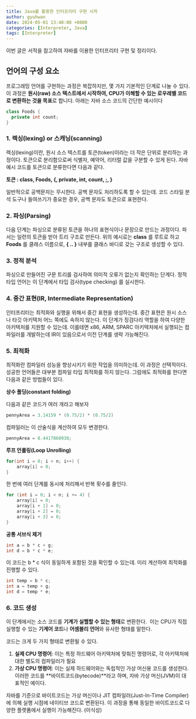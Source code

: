 ```yaml
---
title: Java를 활용한 인터프리터 구현 시작
author: gyuhwan
date: 2024-05-01 13:40:00 +0800
categories: [Interpreter, Java]
tags: [Interpreter]
---
```

이번 글은 서적을 참고하여 자바를 이용한 인터프리터 구현 및 정리이다.

## 언어의 구성 요소

프로그래밍 언어를 구현하는 과정은 복잡하지만, 몇 가지 기본적인 단계로 나눌 수 있다. 이 과정은 **원시(raw) 소스 텍스트에서 시작하여, CPU가 이해할 수 있는 로우레벨 코드로 변환하는 것을 목표**로 합니다. 아래는 자바 소스 코드의 간단한 예시이다

```java
class Foods {
  private int count; 
}
```

### 1. 렉싱(lexing) or 스캐닝(scanning)

렉싱(lexing)이란, 원시 소스 텍스트를 토큰(token)이라는 더 작은 단위로 분리하는 과정이다. 토큰으로 분리함으로써 식별자, 예약어, 리터럴 값을 구분할 수 있게 된다. 자바 예시 코드를 토큰으로 분류한다면 다음과 같다. 

**토큰 : class, Foods, {, private, int, count, ;, }**

일반적으로 공백문자는 무시한다. 공백 문자도 처리하도록 할 수 있는데. 코드 스타일 분석 도구나 들여쓰기가 중요한 경우, 공백 문자도 토큰으로 표현한다.

### 2. 파싱(Parsing)

다음 단계는 파싱으로 분류된 토큰을 하나의 표현식이나 문장으로 만드는 과정이다. 파서는 일련의 토큰을 받아 트리 구조로 만든다. 위의 예시로는 **class** 를 루트로 하고 **Foods** 를 클래스 이름으로, **{ .. }** 내부를 클래스 바디로 갖는 구조로 생성할 수 있다. 

### 3. 정적 분석

파싱으로 만들어진 구문 트리를 검사하여 의미적 오류가 없는지 확인하는 단계다. 정적 타입 언어는 이 단계에서 타입 검사(type checking) 를 실시한다.

### 4. 중간 표현(IR, Intermediate Representation)

인터프리터는 최적화와 실행을 위해서 중간 표현을 생성하는데. 중간 표현은 원시 소스나 타깃 아키텍처 어느 쪽에도 속하지 않는다. 이 단계가 징검다리 역할을 하여 다양한 아키텍처를 지원할 수 있는데. 이를테면 x86, ARM, SPARC 아키텍처에서 실행되는 컴파일러를 개발하는데 IR이 있음으로서 이전 단계를 생략 가능해진다. 

### 5. 최적화

최적화란 컴파일러 성능을 향상시키기 위한 작업을 의미하는데. 이 과정은 선택적이다. 성공한 언어들은 대부분 컴파일 타임 최적화를 하지 않는다. 그럼에도 최적화를 한다면 다음과 같은 방법들이 있다. 

**상수 폴딩(constant folding)**

다음과 같은 코드가 여러 개라고 해보자

```java
pennyArea = 3.14159 * (0.75/2) * (0.75/2)
```

컴파일러는 이 산술식을 계산하여 모두 변경한다.

```java
pennyArea = 0.4417860938;
```

**루프 언롤링(Loop Unrolling)**

```java
for(int i = 0; i < n; i++) {
	array[i] = 0;
}
```

한 번에 여러 단계를 동시에 처리해서 반복 횟수를 줄인다.

```java
for (int i = 0; i < n; i += 4) {
    array[i] = 0;
    array[i + 1] = 0;
    array[i + 2] = 0;
    array[i + 3] = 0;
}
```

**공통 서브식 제거**

```java
int a = b * c + g;
int d = b * c * e;
```

이 코드는 b  * c 식이 동일하게 포함된 것을 확인할 수 있는데.  미리 계산하여 최적화를 진행할 수 있다. 

```java
int temp = b * c;
int a = temp + g;
int d = temp * e;
```

### 6. 코드 생성

이 단계에서는 소스 코드를 **기계가 실핼할 수 있는 형태**로 변환한다.  이는 CPU가 직접 실행할 수 있는 **기계어 코드**나 **어셈블리 언어**와 유사한 형태를 말한다.

코드는 크게 두 가지 형태로 변환될 수 있다.

1. **실제 CPU 명령어**: 이는 특정 하드웨어 아키텍처에 맞춰진 명령어로, 각 아키텍처에 대한 별도의 컴파일러가 필요
2. **가상 CPU 명령어**: 이는 실제 하드웨어와는 독립적인 가상 머신용 코드를 생성한다. 이러한 코드를 **바이트코드(bytecode)**라고 하며, 자바 가상 머신(JVM)이 대표적인 예이다.

자바를 기준으로 바이트코드는 가상 머신이나 JIT 컴파일러(Just-In-Time Compiler)에 의해 실행 시점에 네이티브 코드로 변환된다. 이 과정을 통해 동일한 바이트코드로 다양한 플랫폼에서 실행이 가능해진다. (이식성)